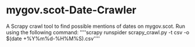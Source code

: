 # mygov.scot-Date-Crawler
A Scrapy crawl tool to find possible mentions of dates on mygov.scot. Run using the following command: 
''''scrapy runspider scrapy_crawl.py -t csv -o $(date +%Y%m%d-%H%M%S).csv''''
